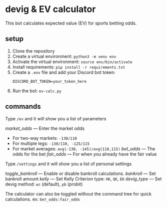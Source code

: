 # devig & EV calculator

This bot calculates expected value (EV) for sports betting odds.

## setup

1. Clone the repository
2. Create a virtual environment: `python3 -m venv env`
3. Activate the virtual environment: `source env/bin/activate`
4. Install requirements: `pip install -r requirements.txt`
5. Create a `.env` file and add your Discord bot token:
   ```
   DISCORD_BOT_TOKEN=your_token_here
   ```
6. Run the bot: `ev-calc.py`

## commands

Type `/ev` and it will show you a list of parameters 

*market_odds* — Enter the market odds
- For two-way markets: `-130/110`
- For multiple legs: `-130/110, -125/115`
- For market averages: `avg(-130, -145)/avg(110,115)`
*bet_odds* — The odds for the bet
*fair_odds* — For when you already have the fair value

Type `/settings` and it will show you a list of personal settings

*toggle_bankroll* — Enable or disable bankroll calculations.
*bankroll* — Set bankroll amount
*kelly* — Set Kelly Criterion type: `HK`, `QK`, `EK`
*devig_type* — Set devig method: `wc` (default), `pb` (probit)

The calculator can also be toggled without the command tree for quick calculations. ex: `bet_odds:fair_odds`
